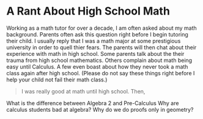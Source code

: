 # A Rant About High School Math

Working as a math tutor for over a decade, I am often asked about my math background. Parents often ask this question right before I begin tutoring their child. I usually reply that I was a math major at some prestigious university in order to quell thier fears. The parents will then chat about their experience with math in high school. Some parents talk about the their trauma from high school mathematics. Others complain about math being easy until Calculus. A few even boast about how they never took a math class again after high school. (Please do not say these things right before I help your child not fail their math class.)



>I was really good at math until high school. Then,

What is the difference between Algebra 2 and Pre-Calculus
Why are calculus students bad at algebra?
Why do we do proofs only in geometry?
